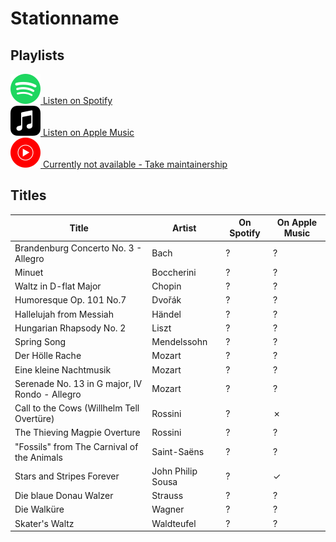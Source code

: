# Stationname

## Playlists

[![Spotify Icon](../../.assets/spotify.svg "Listen on Spotify") Listen on Spotify](https://open.spotify.com/playlist/2Jf59eDuTsSdkBt8NsMl3h)  
[![Spotify Icon](../../.assets/applemusic.svg "Listen on Apple Music") Listen on Apple Music](https://itunes.apple.com/de/playlist/pl.u-g3NlIMEbzdR)  
[![Spotify Icon](../../.assets/youtubemusic.svg "Listen on Youtube Music") Currently not available - Take maintainership](https://github.com/MarauderXtreme/video-game-radiostation-playlists/fork)

## Titles

| Title                                          | Artist            | On Spotify | On Apple Music |
| ---------------------------------------------- | ----------------- | ---------- | -------------- |
| Brandenburg Concerto No. 3 - Allegro           | Bach              | ?          | ?              |
| Minuet                                         | Boccherini        | ?          | ?              |
| Waltz in D-flat Major                          | Chopin            | ?          | ?              |
| Humoresque Op. 101 No.7                        | Dvořák            | ?          | ?              |
| Hallelujah from Messiah                        | Händel            | ?          | ?              |
| Hungarian Rhapsody No. 2                       | Liszt             | ?          | ?              |
| Spring Song                                    | Mendelssohn       | ?          | ?              |
| Der Hölle Rache                                | Mozart            | ?          | ?              |
| Eine kleine Nachtmusik                         | Mozart            | ?          | ?              |
| Serenade No. 13 in G major, IV Rondo - Allegro | Mozart            | ?          | ?              |
| Call to the Cows (Willhelm Tell Overtüre)      | Rossini           | ?          | ✗              |
| The Thieving Magpie Overture                   | Rossini           | ?          | ?              |
| "Fossils" from The Carnival of the Animals     | Saint-Saëns       | ?          | ?              |
| Stars and Stripes Forever                      | John Philip Sousa | ?          | ✓              |
| Die blaue Donau Walzer                         | Strauss           | ?          | ?              |
| Die Walküre                                    | Wagner            | ?          | ?              |
| Skater's Waltz                                 | Waldteufel        | ?          | ?              |
